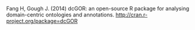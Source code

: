 Fang H, Gough J. (2014) dcGOR: an open-source R package for analysing domain-centric ontologies and annotations. http://cran.r-project.org/package=dcGOR
